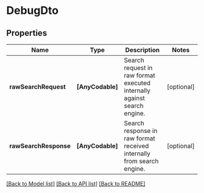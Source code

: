 # DebugDto

## Properties
Name | Type | Description | Notes
------------ | ------------- | ------------- | -------------
**rawSearchRequest** | **[AnyCodable]** | Search request in raw format executed internally against search engine. | [optional] 
**rawSearchResponse** | **[AnyCodable]** | Search response in raw format received internally from search engine. | [optional] 

[[Back to Model list]](../README.md#documentation-for-models) [[Back to API list]](../README.md#documentation-for-api-endpoints) [[Back to README]](../README.md)


